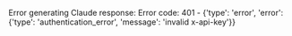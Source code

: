 <!-- 
Generated by: claude
Prompt type: sources
Generated at: 2025-06-06T21:17:29.740604
-->

Error generating Claude response: Error code: 401 - {'type': 'error', 'error': {'type': 'authentication_error', 'message': 'invalid x-api-key'}}